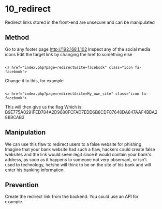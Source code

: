 # 10_redirect

Redirect links stored in the front-end are unsecure and can be manipulated

## Method

Go to any footer page <http://192.168.1.102>
Inspect any of the social media icons
Edit the target link by changing the href to something else

```

<a href="index.php?page=redirect&site=facebook" class="icon fa-facebook">

```

Change it to this, for example

```

<a href="index.php?page=redirect&site=My_own_site" class="icon fa-facebook">

```

This will then give us the flag
Which is:   B9E775A0291FED784A2D9680FCFAD7EDD6B8CDF87648DA647AAF4BBA288BCAB3

## Manipulation

We can use this flaw to redirect users to a false website for phishing. Imagine that your bank website had such a flaw, hackers could create false websites and the link would seem legit since it would contain your bank's address, as soon as it happens to someone not very observant, or isn't used to technology, he/she will think to be on the site of his bank and will enter his banking information.

## Prevention

Create the  redirect link from the backend. You could use an API for example.
